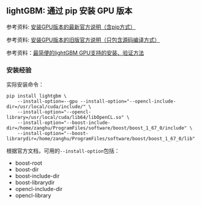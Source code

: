 ## lightGBM: 通过 pip 安装 GPU 版本

参考资料: [安装GPU版本的最新官方说明（含pip方式）](https://github.com/Microsoft/LightGBM/tree/master/python-package#build-gpu-version)


参考资料: [安装GPU版本的旧版官方说明（只包含源码编译方式）](https://lightgbm.readthedocs.io/en/latest/GPU-Tutorial.html#lightgbm-gpu-tutorial)

参考资料：[最简便的lightGBM GPU支持的安装、验证方法](https://blog.csdn.net/lccever/article/details/80535058)

### 安装经验

实际安装命令：

```shell
pip install lightgbm \
    --install-option=--gpu --install-option="--opencl-include-dir=/usr/local/cuda/include/" \
    --install-option="--opencl-library=/usr/local/cuda/lib64/libOpenCL.so" \
    --install-option="--boost-include-dir=/home/zanghu/ProgramFiles/software/boost/boost_1_67_0/include" \
    --install-option="--boost-librarydir=/home/zanghu/ProgramFiles/software/boost/boost_1_67_0/lib"
```

根据官方文档，可用的`--install-option`包括：

* boost-root
* boost-dir
* boost-include-dir
* boost-librarydir
* opencl-include-dir
* opencl-library

